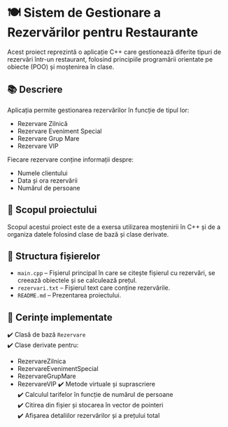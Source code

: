 # 🍽️ Sistem de Gestionare a Rezervărilor pentru Restaurante

Acest proiect reprezintă o aplicație C++ care gestionează diferite tipuri de rezervări într-un restaurant, folosind principiile programării orientate pe obiecte (POO) și moștenirea în clase.

## 📚 Descriere

Aplicația permite gestionarea rezervărilor în funcție de tipul lor:
- Rezervare Zilnică
- Rezervare Eveniment Special
- Rezervare Grup Mare
- Rezervare VIP

Fiecare rezervare conține informații despre:
- Numele clientului
- Data și ora rezervării
- Numărul de persoane

## 🧠 Scopul proiectului

Scopul acestui proiect este de a exersa utilizarea moștenirii în C++ și de a organiza datele folosind clase de bază și clase derivate.

## 📁 Structura fișierelor

- `main.cpp` – Fișierul principal în care se citește fișierul cu rezervări, se creează obiectele și se calculează prețul.
- `rezervari.txt` – Fișierul text care conține rezervările.
- `README.md` – Prezentarea proiectului.

## 📌 Cerințe implementate

✔️ Clasă de bază `Rezervare`  
✔️ Clase derivate pentru:
- RezervareZilnica
- RezervareEvenimentSpecial
- RezervareGrupMare
- RezervareVIP
✔️ Metode virtuale și suprascriere  
✔️ Calculul tarifelor în funcție de numărul de persoane  
✔️ Citirea din fișier și stocarea în vector de pointeri  
✔️ Afișarea detaliilor rezervărilor și a prețului total
